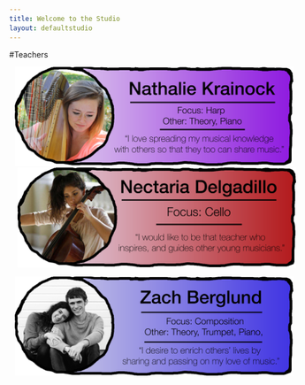 ```yaml
---
title: Welcome to the Studio
layout: defaultstudio
---
```



#Teachers

<a href="/2015/02/20/nathalie/"><img src="/images/teacherimages/nathaliebio.png"  style="margin-left: 10px" class="img-responsive" alt="Responsive image"></a><a href="/2015/02/20/nicky/"><img src="/images/teacherimages/nickybio.png"  style="margin-left: 15px" class="img-responsive" alt="Responsive image"></a>



<a href="/2015/02/20/zach/"><img src="/images/teacherimages/mybio.png" style="margin-left: 10px" class="img-responsive" alt="Responsive image"></a>
